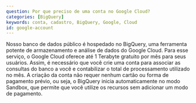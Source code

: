```yaml
---
question: Por que preciso de uma conta no Google Cloud?
categories: [BigQuery]
keywords: conta, cadastro, BigQuery, Google, Cloud
id: google-account
---
```


Nosso banco de dados público é hospedado no BigQuery, uma ferramenta potente de armazenamento e análise de dados do Google Cloud. Para esse serviço, o Google Cloud oferece até 1 Terabyte gratuito por mês para seus usuários. Assim, é necessário que você crie uma conta para associar as consultas do banco a você e contabilizar o total de processamento utilizado no mês. A criação da conta não requer nenhum cartão ou forma de pagamento prévio, ou seja, o BigQuery inicia automaticamente no modo Sandbox, que permite que você utilize os recursos sem adicionar um modo de pagamento.
